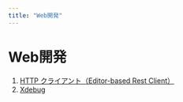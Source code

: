 ```yaml
---
title: "Web開発"
---
```

# Web開発
1. [HTTP クライアント（Editor-based Rest Client）](editor-based-rest-client)
2. [Xdebug](xdebug)
